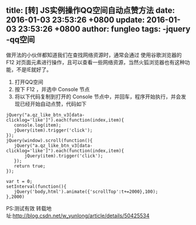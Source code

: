 title: [转] JS实例操作QQ空间自动点赞方法
date: 2016-01-03 23:53:26 +0800
update: 2016-01-03 23:53:26 +0800
author: fungleo
tags:
    -jquery
    -qq空间
---

做开法的小伙伴都知道我们在查找网络资源时，通常会通过 使用谷歌浏览器的 F12 对页面元素进行操作，且可以查看一些网络资源，当然火狐浏览器也有这种功能，不是IE就好了。

1. 打开QQ空间
2. 按下 F12 ，并选中 Console 节点
3. 将以下代码复制到打开的 Console 节点中，并回车，程序开始执行，并会发现已经开始自动点赞，代码如下
```
jQuery("a.qz_like_btn_v3[data-clicklog='like']").each(function(index,item){
   console.log(item);
   jQuery(item).trigger('click');
});
jQuery(window).scroll(function(){
   jQuery("a.qz_like_btn_v3[data-clicklog='like']").each(function(index,item){
       jQuery(item).trigger('click');
   });
   return true;
});

var t = 0;
setInterval(function(){
   jQuery('body,html').animate({'scrollTop':t+=2000},100);
},2000)
```
PS:测试有效
转载地址:http://blog.csdn.net/w_yunlong/article/details/50425534